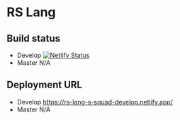 # RS Lang

## Build status

+ Develop [![Netlify Status](https://api.netlify.com/api/v1/badges/bde52e87-d717-4ff4-9c81-2bb8e94c6159/deploy-status)](https://app.netlify.com/sites/rs-lang-s-squad-develop/deploys)
+ Master N/A

## Deployment URL

+ Develop https://rs-lang-s-squad-develop.netlify.app/
+ Master N/A
